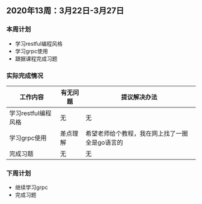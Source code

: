## 2020年13周：3月22日-3月27日

### 本周计划

- 学习restful编程风格
- 学习grpc使用
- 跟据课程完成习题



### 实际完成情况

| 工作内容            | 有无问题 | 提议解决办法                                   |
| ------------------- | -------- | ---------------------------------------------- |
| 学习restful编程风格 | 无       | 无                                             |
| 学习grpc使用        | 差点理解 | 希望老师给个教程，我在网上找了一圈全是go语言的 |
| 完成习题            | 无       | 无                                             |



### 下周计划

- 继续学习grpc
- 完成习题